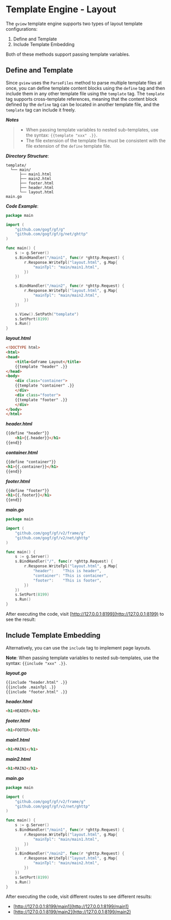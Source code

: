 # Template Engine - Layout

The `gview` template engine supports two types of layout template configurations:

1. Define and Template
2. Include Template Embedding

Both of these methods support passing template variables.

## Define and Template

Since `gview` uses the `ParseFiles` method to parse multiple template files at once, you can define template content blocks using the `define` tag and then include them in any other template file using the `template` tag. The `template` tag supports cross-template references, meaning that the content block defined by the `define` tag can be located in another template file, and the `template` tag can include it freely.

***Notes***

>
> - When passing template variables to nested sub-templates, use the syntax: `{{template "xxx" .}}`.
> - The file extension of the template files must be consistent with the file extension of the `define` template file.

***Directory Structure***:

```text
template/
  └── main/
      ├── main1.html
      ├── main2.html
      ├── footer.html
      ├── header.html
      └── layout.html
main.go
```

***Code Example***:

```go
package main

import (
    "github.com/gogf/gf/g"
    "github.com/gogf/gf/g/net/ghttp"
)

func main() {
    s := g.Server()
    s.BindHandler("/main1", func(r *ghttp.Request) {
        r.Response.WriteTpl("layout.html", g.Map{
            "mainTpl": "main/main1.html",
        })
    })

    s.BindHandler("/main2", func(r *ghttp.Request) {
        r.Response.WriteTpl("layout.html", g.Map{
            "mainTpl": "main/main2.html",
        })
    })

    s.View().SetPath("template")
    s.SetPort(8199)
    s.Run()
}
```

***layout.html***

```html
<!DOCTYPE html>
<html>
<head>
    <title>GoFrame Layout</title>
    {{template "header" .}}
</head>
<body>
    <div class="container">
    {{template "container" .}}
    </div>
    <div class="footer">
    {{template "footer" .}}
    </div>
</body>
</html>
```

***header.html***

```html
{{define "header"}}
    <h1>{{.header}}</h1>
{{end}}
```

***container.html***

```html
{{define "container"}}
<h1>{{.container}}</h1>
{{end}}
```

***footer.html***

```html
{{define "footer"}}
<h1>{{.footer}}</h1>
{{end}}
```

***main.go***

```go
package main

import (
    "github.com/gogf/gf/v2/frame/g"
    "github.com/gogf/gf/v2/net/ghttp"
)

func main() {
    s := g.Server()
    s.BindHandler("/", func(r *ghttp.Request) {
        r.Response.WriteTpl("layout.html", g.Map{
            "header":    "This is header",
            "container": "This is container",
            "footer":    "This is footer",
        })
    })
    s.SetPort(8199)
    s.Run()
}
```

After executing the code, visit [http://127.0.0.1:8199](http://127.0.0.1:8199) to see the result:

## Include Template Embedding

Alternatively, you can use the `include` tag to implement page layouts.

**Note**: When passing template variables to nested sub-templates, use the syntax: `{{include "xxx" .}}`.

***layout.go***

```html
{{include "header.html" .}}
{{include .mainTpl .}}
{{include "footer.html" .}}
```

***header.html***

```html
<h1>HEADER</h1>
```

***footer.html***

```html
<h1>FOOTER</h1>
```

***main1.html***

```html
<h1>MAIN1</h1>
```

***main2.html***

```html
<h1>MAIN2</h1>
```

***main.go***

```go
package main

import (
    "github.com/gogf/gf/v2/frame/g"
    "github.com/gogf/gf/v2/net/ghttp"
)

func main() {
    s := g.Server()
    s.BindHandler("/main1", func(r *ghttp.Request) {
        r.Response.WriteTpl("layout.html", g.Map{
            "mainTpl": "main/main1.html",
        })
    })
    s.BindHandler("/main2", func(r *ghttp.Request) {
        r.Response.WriteTpl("layout.html", g.Map{
            "mainTpl": "main/main2.html",
        })
    })
    s.SetPort(8199)
    s.Run()
}
```

After executing the code, visit different routes to see different results:

- [http://127.0.0.1:8199/main1](http://127.0.0.1:8199/main1)
- [http://127.0.0.1:8199/main2](http://127.0.0.1:8199/main2)
